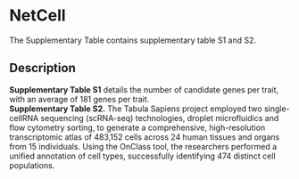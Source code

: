 # NetCell

The Supplementary Table contains supplementary table S1 and S2.  
## Description
**Supplementary Table S1** details the number of candidate genes per trait, with an average of 181 genes per trait.  
 **Supplementary Table S2.** The Tabula Sapiens project employed two single-cellRNA sequencing (scRNA-seq) technologies, droplet microfluidics and flow cytometry sorting, to generate a comprehensive, high-resolution transcriptomic atlas of 483,152 cells across 24 human tissues and organs from 15 individuals. Using the OnClass tool, the researchers performed a unified annotation of cell types, successfully identifying 474 distinct cell populations. 

